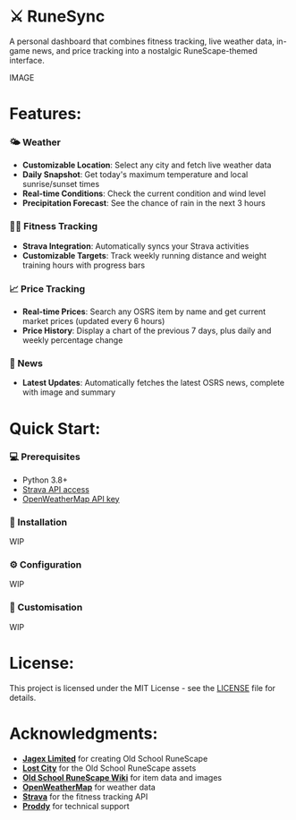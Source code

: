 # ⚔️ RuneSync
A personal dashboard that combines fitness tracking, live weather data, in-game news, and price tracking into a nostalgic RuneScape-themed interface.

IMAGE

# Features:

### 🌤️ Weather
- **Customizable Location**: Select any city and fetch live weather data
- **Daily Snapshot**: Get today's maximum temperature and local sunrise/sunset times
- **Real-time Conditions**: Check the current condition and wind level
- **Precipitation Forecast**: See the chance of rain in the next 3 hours

### 🏃‍♂️ Fitness Tracking
- **Strava Integration**: Automatically syncs your Strava activities
- **Customizable Targets**: Track weekly running distance and weight training hours with progress bars

### 📈 Price Tracking
- **Real-time Prices**: Search any OSRS item by name and get current market prices (updated every 6 hours)
- **Price History**: Display a chart of the previous 7 days, plus daily and weekly percentage change


### 📰 News
- **Latest Updates**: Automatically fetches the latest OSRS news, complete with image and summary

# Quick Start:

### 💻 Prerequisites
- Python 3.8+
- [Strava API access](https://developers.strava.com/)
- [OpenWeatherMap API key](https://openweathermap.org/)

### 📁 Installation
WIP

### ⚙️ Configuration
WIP

### 🔧 Customisation
WIP

# License:
This project is licensed under the MIT License - see the [LICENSE](LICENSE) file for details.

# Acknowledgments:
- **[Jagex Limited](https://www.jagex.com/)** for creating Old School RuneScape
- **[Lost City](https://github.com/LostCityRS)** for the Old School RuneScape assets
- **[Old School RuneScape Wiki](https://oldschool.runescape.wiki/)** for item data and images
- **[OpenWeatherMap](https://openweathermap.org/)** for weather data
- **[Strava](https://developers.strava.com/)** for the fitness tracking API
- **[Proddy](https://github.com/hampo)** for technical support
